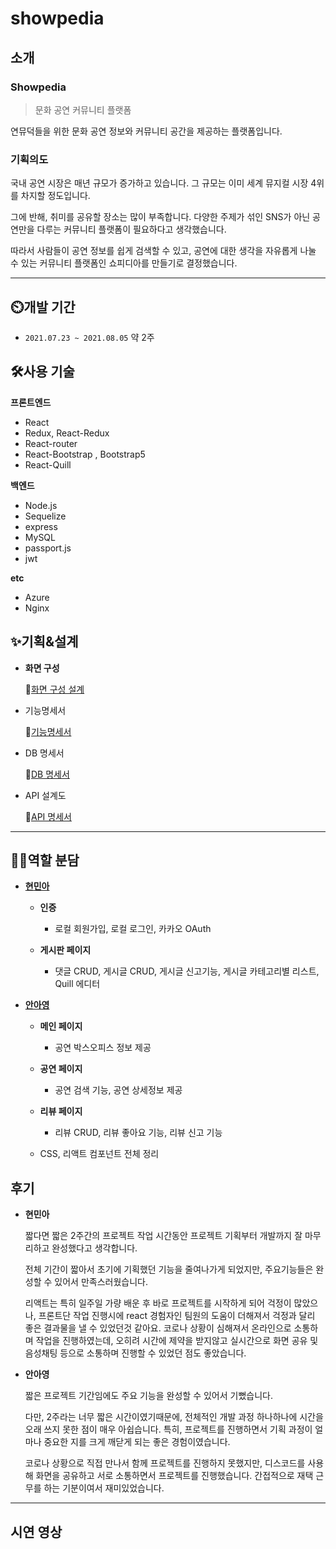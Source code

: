 # showpedia

## 소개

### Showpedia

> 문화 공연 커뮤니티 플랫폼

연뮤덕들을 위한 문화 공연 정보와 커뮤니티 공간을 제공하는 플랫폼입니다.

### 기획의도

국내 공연 시장은 매년 규모가 증가하고 있습니다. 그 규모는 이미 세계 뮤지컬 시장 4위를 차지할 정도입니다.

그에 반해, 취미를 공유할 장소는 많이 부족합니다. 다양한 주제가 섞인 SNS가 아닌 공연만을 다루는 커뮤니티 플랫폼이 필요하다고 생각했습니다.

따라서 사람들이 공연 정보를 쉽게 검색할 수 있고, 공연에 대한 생각을 자유롭게 나눌 수 있는 커뮤니티 플랫폼인 쇼피디아를 만들기로 결정했습니다.

---

## ⏲️개발 기간

- `2021.07.23 ~ 2021.08.05` 약 2주

## 🛠사용 기술

**프론트엔드**

- React
- Redux, React-Redux
- React-router
- React-Bootstrap , Bootstrap5
- React-Quill

**백엔드**

- Node.js
- Sequelize
- express
- MySQL
- passport.js
- jwt

**etc**

- Azure
- Nginx

## ✨기획&설계

- **화면 구성**

    🔹[화면 구성 설계](https://www.notion.so/355e9c7083154c8a87cbbc7f8d217973)

- 기능명세서

    🔹[기능명세서](https://www.notion.so/3f6a651b7cd14dc893cfb43da8818472)

- DB 명세서

    🔹[DB 명세서](https://www.notion.so/DB-dd3533691ba44948835222872a9e14a3)

- API 설계도

    🔹[API 명세서](https://www.notion.so/API-dd5240f158ed49d996879fb66dc4faa2)

---

## 👩‍💻역할 분담

- **[현민아](https://github.com/hminah0215)**

  - **인증**

    - 로컬 회원가입, 로컬 로그인, 카카오 OAuth

  - **게시판 페이지**
    - 댓글 CRUD, 게시글 CRUD, 게시글 신고기능, 게시글 카테고리별 리스트, Quill 에디터

- **[안아영](https://github.com/12Ahn22)**

  - **메인 페이지**

    - 공연 박스오피스 정보 제공

  - **공연 페이지**

    - 공연 검색 기능, 공연 상세정보 제공

  - **리뷰 페이지**

    - 리뷰 CRUD, 리뷰 좋아요 기능, 리뷰 신고 기능

  - CSS, 리액트 컴포넌트 전체 정리

## 후기

- **현민아**

  짧다면 짧은 2주간의 프로젝트 작업 시간동안 프로젝트 기획부터 개발까지 잘 마무리하고 완성했다고 생각합니다.

  전체 기간이 짧아서 초기에 기획했던 기능을 줄여나가게 되었지만, 주요기능들은 완성할 수 있어서 만족스러웠습니다.

  리액트는 특히 일주일 가량 배운 후 바로 프로젝트를 시작하게 되어 걱정이 많았으나, 프론트단 작업 진행시에 react 경험자인 팀원의 도움이 더해져서 걱정과 달리 좋은 결과물을 낼 수 있었던것 같아요. 코로나 상황이 심해져서 온라인으로 소통하며 작업을 진행하였는데, 오히려 시간에 제약을 받지않고 실시간으로 화면 공유 및 음성채팅 등으로 소통하며 진행할 수 있었던 점도 좋았습니다.

- **안아영**

  짧은 프로젝트 기간임에도 주요 기능을 완성할 수 있어서 기뻤습니다.

  다만, 2주라는 너무 짧은 시간이였기때문에, 전체적인 개발 과정 하나하나에 시간을 오래 쓰지 못한 점이 매우 아쉽습니다. 특히, 프로젝트를 진행하면서 기획 과정이 얼마나 중요한 지를 크게 깨닫게 되는 좋은 경험이였습니다.

  코로나 상황으로 직접 만나서 함께 프로젝트를 진행하지 못했지만, 디스코드를 사용해 화면을 공유하고 서로 소통하면서 프로젝트를 진행했습니다. 간접적으로 재택 근무를 하는 기분이여서 재미있었습니다.

---

## 시연 영상
